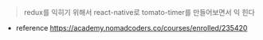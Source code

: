 
> redux를 익히기 위해서 react-native로 tomato-timer를 만들어보면서 익
힌다

* reference 
https://academy.nomadcoders.co/courses/enrolled/235420
